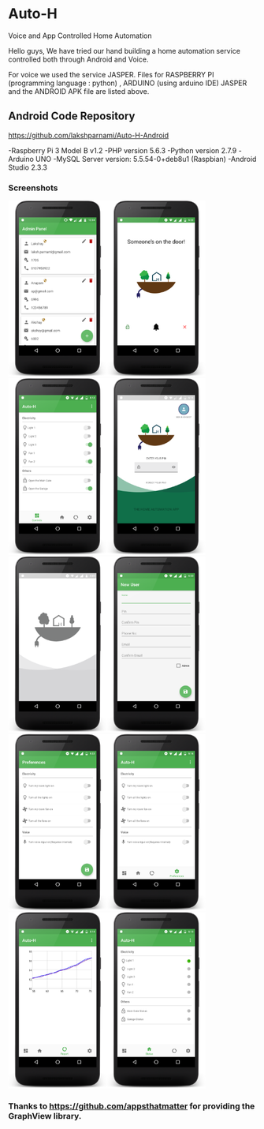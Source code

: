 # Auto-H
Voice and App Controlled Home Automation

Hello guys,
We have tried our hand building a home automation service controlled both through Android and Voice.

For voice we used the service JASPER.
Files for RASPBERRY PI (programming language : python) , ARDUINO (using arduino IDE) JASPER and the ANDROID APK file are listed 
above. 

## Android Code Repository
https://github.com/lakshparnami/Auto-H-Android

-Raspberry Pi 3 Model B v1.2
-PHP version 5.6.3
-Python version 2.7.9
-Arduino UNO
-MySQL Server version: 5.5.54-0+deb8u1 (Raspbian)
-Android Studio 2.3.3

### Screenshots

<img src="/screenshots/admin_panel_framed.png" width="200"/><img src="/screenshots/bell_screen_framed.png" width="200"/><img src="/screenshots/controls_tab_framed.png" width="200"/><img src="/screenshots/login_screen_colored_framed.png" width="200"/><img src="/screenshots/login_screen_grey_framed.png" width="200"/><img src="/screenshots/new_user_framed.png" width="200"/><img src="/screenshots/preference_screen_framed.png" width="200"/><img src="/screenshots/preferences_tab_framed.png" width="200"/><img src="/screenshots/report_tab_framed.png" width="200"/><img src="/screenshots/status_tab_framed.png" width="200"/>

### Thanks to https://github.com/appsthatmatter for providing the GraphView library.

